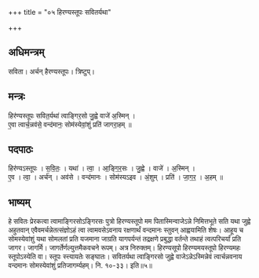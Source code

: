 +++
title = "०५ हिरण्यस्तूपः सवितर्यथा"

+++
## अधिमन्त्रम्
सविता। अर्चन् हैरण्यस्तूपः। त्रिष्टुप्।

## मन्त्रः
हिर॑ण्यस्तूपः सवित॒र्यथा॑ त्वाङ्गिर॒सो जु॒ह्वे वाजे॑ अ॒स्मिन् ।  
ए॒वा त्वार्च॒न्नव॑से॒ वन्द॑मानः॒ सोम॑स्येवां॒शुं प्रति॑ जागरा॒हम् ॥

## पदपाठः
हिर॑ण्यऽस्तूपः । स॒वि॒तः॒ । यथा॑ । त्वा॒ । आ॒ङ्गि॒र॒सः । जु॒ह्वे । वाजे॑ । अ॒स्मिन् ।  
ए॒व । त्वा॒ । अर्च॑न् । अव॑से । वन्द॑मानः । सोम॑स्यऽइव । अं॒शुम् । प्रति॑ । जा॒ग॒र॒ । अ॒हम् ॥

## भाष्यम्
हे सवितः प्रेरकत्वा त्वामाङ्गिरसोऽङ्गिरसः पुत्रो हिरण्यस्तूपो मम पितास्मिन्वाजेऽन्ने निमित्तभूते सति यथा जुह्वे अहुतवान् एवैवमर्चन्नेतत्संज्ञोऽहं त्वा त्वामवसेऽवनाय रक्षणार्थं वन्दमानः स्तुवन् आह्वयामिति शेषः। आहूय च सोमस्येवांशुं यथा सोमलतां प्रति यजमाना जाग्रति यागपर्यन्तं तद्रक्षणे प्रबुद्धा वर्तन्ते तथाहं त्वत्परिचर्यां प्रति जागर। जागर्मि। जागर्तेर्णल्युत्तमैकवचने रूपम्। अत्र निरुक्तम्। हिरण्यसूपो हिरण्यमयस्तूपो हिरण्यमहः स्तूपोऽस्येति वा। स्तूपः स्त्त्यायतेः सङ्घातः। सवितर्यथा त्वाङ्गिरसो जुह्वे वाजेऽन्नेऽस्मिन्नेवं त्वार्चन्नवनाय वन्दमानः सोमस्येवांशुं प्रतिजागर्म्यहम्। नि. १०-३३। इति॥५॥